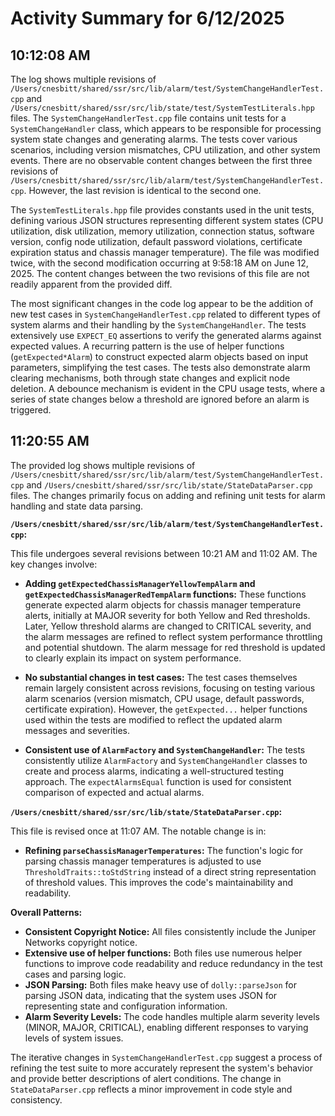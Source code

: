 # Activity Summary for 6/12/2025

## 10:12:08 AM
The log shows multiple revisions of `/Users/cnesbitt/shared/ssr/src/lib/alarm/test/SystemChangeHandlerTest.cpp` and `/Users/cnesbitt/shared/ssr/src/lib/state/test/SystemTestLiterals.hpp` files.  The `SystemChangeHandlerTest.cpp` file contains unit tests for a `SystemChangeHandler` class, which appears to be responsible for processing system state changes and generating alarms.  The tests cover various scenarios, including version mismatches, CPU utilization, and other system events.  There are no observable content changes between the first three revisions of  `/Users/cnesbitt/shared/ssr/src/lib/alarm/test/SystemChangeHandlerTest.cpp`. However, the last revision is identical to the second one.

The `SystemTestLiterals.hpp` file provides constants used in the unit tests, defining various JSON structures representing different system states (CPU utilization, disk utilization, memory utilization, connection status, software version, config node utilization, default password violations, certificate expiration status and chassis manager temperature).  The file was modified twice, with the second modification occurring at 9:58:18 AM on June 12, 2025.  The content changes between the two revisions of this file are not readily apparent from the provided diff.

The most significant changes in the code log appear to be the addition of new test cases in `SystemChangeHandlerTest.cpp` related to different types of system alarms and their handling by the `SystemChangeHandler`. The tests extensively use `EXPECT_EQ` assertions to verify the generated alarms against expected values.  A recurring pattern is the use of helper functions (`getExpected*Alarm`) to construct expected alarm objects based on input parameters, simplifying the test cases.  The tests also demonstrate alarm clearing mechanisms, both through state changes and explicit node deletion.  A debounce mechanism is evident in the CPU usage tests, where a series of state changes below a threshold are ignored before an alarm is triggered.


## 11:20:55 AM
The provided log shows multiple revisions of `/Users/cnesbitt/shared/ssr/src/lib/alarm/test/SystemChangeHandlerTest.cpp` and `/Users/cnesbitt/shared/ssr/src/lib/state/StateDataParser.cpp` files.  The changes primarily focus on adding and refining unit tests for alarm handling and state data parsing.

**`/Users/cnesbitt/shared/ssr/src/lib/alarm/test/SystemChangeHandlerTest.cpp`:**

This file undergoes several revisions between 10:21 AM and 11:02 AM. The key changes involve:

* **Adding `getExpectedChassisManagerYellowTempAlarm` and `getExpectedChassisManagerRedTempAlarm` functions:**  These functions generate expected alarm objects for chassis manager temperature alerts, initially at MAJOR severity for both Yellow and Red thresholds. Later, Yellow threshold alarms are changed to CRITICAL severity, and the alarm messages are refined to reflect system performance throttling and potential shutdown. The alarm message for red threshold is updated to clearly explain its impact on system performance.

* **No substantial changes in test cases:**  The test cases themselves remain largely consistent across revisions, focusing on testing various alarm scenarios (version mismatch, CPU usage, default passwords, certificate expiration).  However,  the `getExpected...` helper functions used within the tests are modified to reflect the updated alarm messages and severities.

* **Consistent use of `AlarmFactory` and `SystemChangeHandler`:** The tests consistently utilize `AlarmFactory` and `SystemChangeHandler` classes to create and process alarms, indicating a well-structured testing approach.  The `expectAlarmsEqual` function is used for consistent comparison of expected and actual alarms.


**`/Users/cnesbitt/shared/ssr/src/lib/state/StateDataParser.cpp`:**

This file is revised once at 11:07 AM.  The notable change is in:

* **Refining `parseChassisManagerTemperatures`:** The function's logic for parsing chassis manager temperatures is adjusted to use `ThresholdTraits::toStdString` instead of a direct string representation of threshold values.  This improves the code's maintainability and readability.


**Overall Patterns:**

* **Consistent Copyright Notice:** All files consistently include the Juniper Networks copyright notice.
* **Extensive use of helper functions:**  Both files use numerous helper functions to improve code readability and reduce redundancy in the test cases and parsing logic.
* **JSON Parsing:** Both files make heavy use of `dolly::parseJson` for parsing JSON data, indicating that the system uses JSON for representing state and configuration information.
* **Alarm Severity Levels:** The code handles multiple alarm severity levels (MINOR, MAJOR, CRITICAL), enabling different responses to varying levels of system issues.


The iterative changes in `SystemChangeHandlerTest.cpp` suggest a process of refining the test suite to more accurately represent the system's behavior and provide better descriptions of alert conditions.  The change in `StateDataParser.cpp` reflects a minor improvement in code style and consistency.
